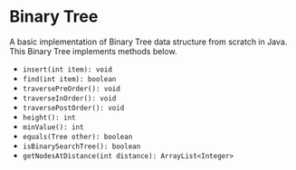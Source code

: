 # Binary Tree

A basic implementation of Binary Tree data structure from scratch in Java.
This Binary Tree implements methods below.

- `insert(int item): void`
- `find(int item): boolean`
- `traversePreOrder(): void`
- `traverseInOrder(): void`
- `traversePostOrder(): void`
- `height(): int`
- `minValue(): int`
- `equals(Tree other): boolean`
- `isBinarySearchTree(): boolean`
- `getNodesAtDistance(int distance): ArrayList<Integer>`
